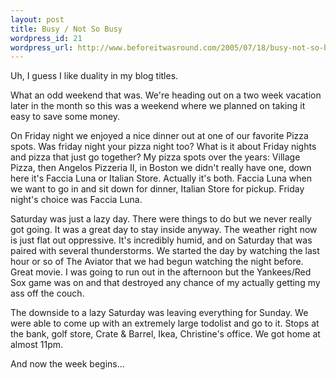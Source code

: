 ```yaml
--- 
layout: post
title: Busy / Not So Busy
wordpress_id: 21
wordpress_url: http://www.beforeitwasround.com/2005/07/18/busy-not-so-busy/
---
```

<p>Uh, I guess I like duality in my blog titles.</p>
<p>What an odd weekend that was.  We're heading out on a two week vacation later in the month so this was a weekend where we planned on taking it easy to save some money.</p>
<p>On Friday night we enjoyed a nice dinner out at one of our favorite Pizza spots.  Was friday night your pizza night too?  What is it about Friday nights and pizza that just go together?  My pizza spots over the years: Village Pizza, then Angelos Pizzeria II, in Boston we didn't really have one, down here it's Faccia Luna or Italian Store.  Actually it's both.  Faccia Luna when we want to go in and sit down for dinner, Italian Store for pickup.  Friday night's choice was Faccia Luna.</p>
<p>Saturday was just a lazy day.  There were things to do but we never really got going.  It was a great day to stay inside anyway.  The weather right now is just flat out oppressive.  It's incredibly humid, and on Saturday that was paired with several thunderstorms.  We started the day by watching the last hour or so of The Aviator that we had begun watching the night before.  Great movie.  I was going to run out in the afternoon but the Yankees/Red Sox game was on and that destroyed any chance of my actually getting my ass off the couch.</p>
<p>The downside to a lazy Saturday was leaving everything for Sunday.  We were able to come up with an extremely large todolist and go to it.  Stops at the bank, golf store, Crate & Barrel, Ikea, Christine's office.  We got home at almost 11pm.</p>
<p>And now the week begins...
</p>
